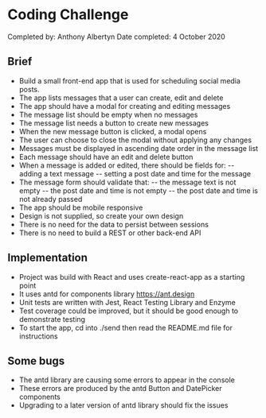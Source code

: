 # Coding Challenge

Completed by: Anthony Albertyn
Date completed: 4 October 2020

## Brief

- Build a small front-end app that is used for scheduling social media posts.
- The app lists messages that a user can create, edit and delete
- The app should have a modal for creating and editing messages
- The message list should be empty when no messages
- The message list needs a button to create new messages
- When the new message button is clicked, a modal opens
- The user can choose to close the modal without applying any changes
- Messages must be displayed in ascending date order in the message list
- Each message should have an edit and delete button
- When a message is added or edited, there should be fields for:
  -- adding a text message
  -- setting a post date and time for the message
- The message form should validate that:
  -- the message text is not empty
  -- the post date and time is not empty
  -- the post date and time is not already passed
- The app should be mobile responsive
- Design is not supplied, so create your own design
- There is no need for the data to persist between sessions
- There is no need to build a REST or other back-end API

## Implementation

- Project was build with React and uses create-react-app as a starting point
- It uses antd for components library https://ant.design
- Unit tests are written with Jest, React Testing Library and Enzyme
- Test coverage could be improved, but it should be good enough to demonstrate testing
- To start the app, cd into ./send then read the README.md file for instructions

## Some bugs

- The antd library are causing some errors to appear in the console
- These errors are produced by the antd Button and DatePicker components
- Upgrading to a later version of antd library should fix the issues
